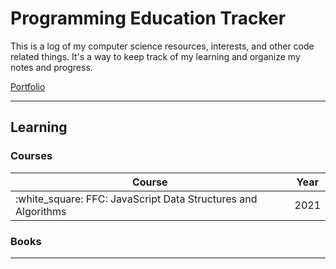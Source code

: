 # Programming Education Tracker

This is a log of my computer science resources, interests, and other code related things. It's a way to keep track of my learning and organize my notes and progress.

[Portfolio](https://tatienmiller.com/)

---

## Learning

### Courses

| Course                                                        | Year |
| ------------------------------------------------------------- | ---- |
| :white_square: FFC: JavaScript Data Structures and Algorithms | 2021 |

### Books

---
